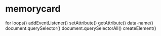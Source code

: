 # memorycard
for loops()
addEventListener()
setAttribute()
getAttribute()
data-name()
document.querySelector()
document.querySelectorAll()
createElement()
